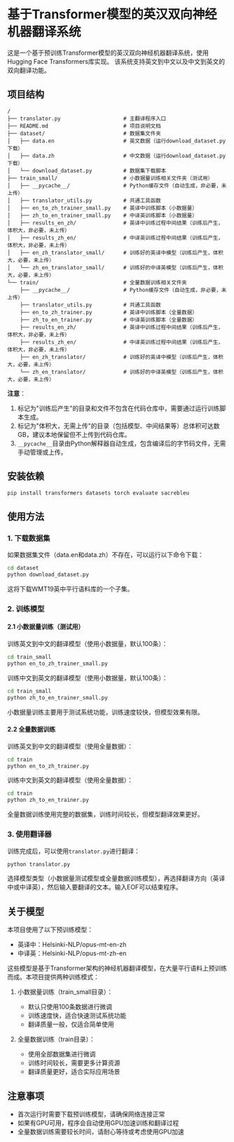 # 基于Transformer模型的英汉双向神经机器翻译系统

这是一个基于预训练Transformer模型的英汉双向神经机器翻译系统，使用Hugging Face Transformers库实现。
该系统支持英文到中文以及中文到英文的双向翻译功能。

## 项目结构

```
/
├── translator.py                    # 主翻译程序入口
├── README.md                        # 项目说明文档
├── dataset/                         # 数据集文件夹
│   ├── data.en                      # 英文数据（运行download_dataset.py下载）
│   ├── data.zh                      # 中文数据（运行download_dataset.py下载）
│   └── download_dataset.py          # 数据集下载脚本
├── train_small/                     # 小数据量训练相关文件夹（测试用）
│   ├── __pycache__/                 # Python缓存文件（自动生成，非必要，未上传）
│   ├── translator_utils.py          # 共通工具函数
│   ├── en_to_zh_trainer_small.py    # 英译中训练脚本（小数据量） 
│   ├── zh_to_en_trainer_small.py    # 中译英训练脚本（小数据量）
│   ├── results_en_zh/               # 英译中训练过程中间结果（训练后产生，体积大，非必要，未上传）
│   ├── results_zh_en/               # 中译英训练过程中间结果（训练后产生，体积大，非必要，未上传）
│   ├── en_zh_translator_small/      # 训练好的英译中模型（训练后产生，体积大，必要，未上传）
│   └── zh_en_translator_small/      # 训练好的中译英模型（训练后产生，体积大，必要，未上传）
└── train/                           # 全量数据训练相关文件夹
    ├── __pycache__/                 # Python缓存文件（自动生成，非必要，未上传）
    ├── translator_utils.py          # 共通工具函数
    ├── en_to_zh_trainer.py          # 英译中训练脚本（全量数据）
    ├── zh_to_en_trainer.py          # 中译英训练脚本（全量数据）
    ├── results_en_zh/               # 英译中训练过程中间结果（训练后产生，体积大，非必要，未上传）
    ├── results_zh_en/               # 中译英训练过程中间结果（训练后产生，体积大，非必要，未上传）
    ├── en_zh_translator/            # 训练好的英译中模型（训练后产生，体积大，必要，未上传）
    └── zh_en_translator/            # 训练好的中译英模型（训练后产生，体积大，必要，未上传）
```

**注意**：
1. 标记为"训练后产生"的目录和文件不包含在代码仓库中，需要通过运行训练脚本生成。
2. 标记为"体积大，无需上传"的目录（包括模型、中间结果等）总体积可达数GB，建议本地保留但不上传到代码仓库。
3. `__pycache__`目录由Python解释器自动生成，包含编译后的字节码文件，无需手动管理或上传。

## 安装依赖

```bash
pip install transformers datasets torch evaluate sacrebleu
```

## 使用方法

### 1. 下载数据集

如果数据集文件（data.en和data.zh）不存在，可以运行以下命令下载：

```bash
cd dataset
python download_dataset.py
```

这将下载WMT19英中平行语料库的一个子集。

### 2. 训练模型

#### 2.1 小数据量训练（测试用）

训练英文到中文的翻译模型（使用小数据量，默认100条）：

```bash
cd train_small
python en_to_zh_trainer_small.py
```

训练中文到英文的翻译模型（使用小数据量，默认100条）：

```bash
cd train_small
python zh_to_en_trainer_small.py
```

小数据量训练主要用于测试系统功能，训练速度较快，但模型效果有限。

#### 2.2 全量数据训练

训练英文到中文的翻译模型（使用全量数据）：

```bash
cd train
python en_to_zh_trainer.py
```

训练中文到英文的翻译模型（使用全量数据）：

```bash
cd train
python zh_to_en_trainer.py
```

全量数据训练使用完整的数据集，训练时间较长，但模型翻译效果更好。

### 3. 使用翻译器

训练完成后，可以使用`translator.py`进行翻译：

```bash
python translator.py
```

选择模型类型（小数据量测试模型或全量数据训练模型），再选择翻译方向（英译中或中译英），然后输入要翻译的文本。输入EOF可以结束程序。

## 关于模型

本项目使用了以下预训练模型：
- 英译中：Helsinki-NLP/opus-mt-en-zh
- 中译英：Helsinki-NLP/opus-mt-zh-en

这些模型是基于Transformer架构的神经机器翻译模型，在大量平行语料上预训练而成。本项目提供两种训练模式：

1. 小数据量训练（train_small目录）：
   - 默认只使用100条数据进行微调
   - 训练速度快，适合快速测试系统功能
   - 翻译质量一般，仅适合简单使用

2. 全量数据训练（train目录）：
   - 使用全部数据集进行微调
   - 训练时间较长，需要更多计算资源
   - 翻译质量更好，适合实际应用场景

## 注意事项

- 首次运行时需要下载预训练模型，请确保网络连接正常
- 如果有GPU可用，程序会自动使用GPU加速训练和翻译过程
- 全量数据训练需要较长时间，请耐心等待或考虑使用GPU加速 